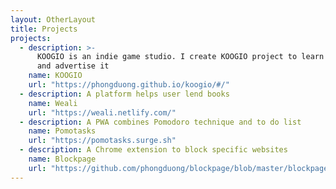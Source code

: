 ```yaml
---
layout: OtherLayout
title: Projects
projects:
  - description: >-
      KOOGIO is an indie game studio. I create KOOGIO project to learn new tools
      and advertise it
    name: KOOGIO
    url: "https://phongduong.github.io/koogio/#/"
  - description: A platform helps user lend books
    name: Weali
    url: "https://weali.netlify.com/"
  - description: A PWA combines Pomodoro technique and to do list
    name: Pomotasks
    url: "https://pomotasks.surge.sh"
  - description: A Chrome extension to block specific websites
    name: Blockpage
    url: "https://github.com/phongduong/blockpage/blob/master/blockpage.crx"
---
```


<pages-Projects />

